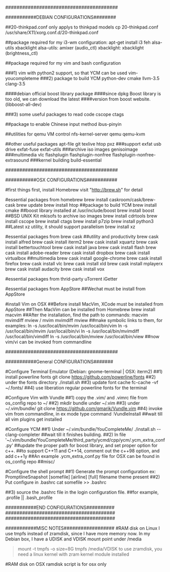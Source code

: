 ########################################

###########DEBIAN CONFIGURATIONS########

##20-thinkpad.conf only applys to thinkpad models
cp 20-thinkpad.conf /usr/share/X11/xorg.conf.d/20-thinkpad.conf

##package required for my i3-wm configuration:
apt-get install i3 feh alsa-utils xbacklight
alsa-utils: amixer (audio_ctl)
xbacklight: xbacklight (brightness_ctl)

##package required for my vim and bash configuration

###1) vim with python2 support, so that YCM can be used
vim-youcompleteme
###2) package to build YCM
python-dev cmake llvm-3.5 clang-3.5

####debian official boost library package
####since dpkg Boost library is too old, we can download the latest
####version from boost website.
(libboost-all-dev)

###3) some useful packages to read code
cscope ctags

##package to enable Chinese input method
ibus-pinyin

##utilities for qemu VM control
nfs-kernel-server qemu qemu-kvm

##other useful packages
apt-file
git
texlive
htop
pxz
###support exfat usb drive
exfat-fuse exfat-utils
###archive iso images
genisoimage
###multimedia
vlc flashplugin flashplugin-nonfree flashplugin-nonfree-extrasound
###kernel building
build-essential




########################################

###########OSX CONFIGURATIONS###########

#first things first, install Homebrew
visit "http://brew.sh" for detail

#essential packages from homebrew
brew install caskroom/cask/brew-cask
brew update
brew install htop
##package to build YCM
brew install cmake
##boost library installed at /usr/include/boost
brew install boost
##BSD UNIX Kit mkisofs to archive iso images
brew install cdrtools
brew install cscope
brew install ctags
brew install p7zip
brew install python3
##Latest xz utility, it should support parallelism
brew install xz

#essential packages from brew cask
##utility and productivity
brew cask install alfred
brew cask install iterm2
brew cask install xquartz
brew cask install bettertouchtool
brew cask install java
brew cask install flash
brew cask install adobe-reader
brew cask install dropbox
brew cask install virtualbox
##multimedia
brew cask install google-chrome
brew cask install firefox
brew cask install vlc
brew cask install xld
brew cask install mplayerx
brew cask install audacity
brew cask install vox

#essential packages from thrid-party
uTorrent
iGetter

#essential packages from AppStore
##Wechat must be install from AppStore

#install Vim on OSX
##Before install MacVim, XCode must be installed from AppStore
##Then MacVim can be installed from Homebrew
brew install macvim
##After the installation, find the path to commands:
macvim mvimdiff mview / mvim mvimdiff mview
##make symbolic links to them, for examples:
ln -s /usr/local/bin/mvim /usr/local/bin/vim
ln -s /usr/local/bin/mvim /usr/local/bin/vi
ln -s /usr/local/bin/mvimdiff /usr/local/bin/vimdiff
ln -s /usr/local/bin/mview /usr/local/bin/view
##now vim/vi can be invoked from commandline




########################################

###########General CONFIGURATIONS#######

#Configure Terminal Emulator (Debian: gnome-terminal | OSX: iterm2)
##1) install powerline fonts
git clone https://github.com/powerline/fonts
##2) under the fonts directory
./install.sh
##3) update font cache
fc-cache -vf ~/.fonts/
##4) use liberation regular powerline fonts for the terminal

#Configure Vim with Vundle
##1) copy the .vim/ and .vimrc file from os_config repo to ~/
##2) mkdir bundle under ~/.vim
##3) under ~/.vim/bundle/
git clone https://github.com/gmarik/Vundle.vim
##4) invoke vim from commandline, in ex mode type command
:VundleInstall
##wait till all vim plugins get installed

#Configure YCM
##1) Under ~/.vim/bundle/YouCompleteMe/
./install.sh --clang-completer
##wait till it finishes building.
##2) In file
'~/.vim/bundle/YouCompleteMe/third_party/ycmd/cpp/ycm/.ycm_extra_conf.py'
##update the proper path for boost library, and set proper option for c++.
##to support C++11 and C++14, comment out the c++98 option, and add c++1y
##An example .ycm_extra_conf.py file for OSX can be found in os_config repo
##misc/

#Configure the shell prompt
##1) Generate the prompt configuration
ex:	PromptlineSnapshot	[somefile]	[airline]	[full]
												filename		theme			present
##2) Put configure in .bashrc
cat somefile >> .bashrc

##3) source the .bashrc file in the login configuration file.
##for example, .profile || .bash_profile



###########END CONFIGURATIONS##########
#######################################
#######################################



###########MISC NOTES##################
#RAM disk on Linux
I use tmpfs instead of zramdisk, since I have more memory now.
In my Debian box, I have a UDISK and VDISK mount point under /media
> mount -t tmpfs -o size=8G tmpfs /media/VDISK
to use zramdisk,
you need a linux kernel with zram kernel module installed

#RAM disk on OSX
ramdisk script is for osx only
